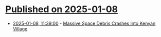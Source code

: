 # [Published on 2025-01-08](index.md)

* [2025-01-08, 11:39:00](https://soylentnews.org/article.pl?sid=25/01/07/0416244&from=rss) - [Massive Space Debris Crashes Into Kenyan Village](https://soylentnews.org/article.pl?sid=25/01/07/0416244&from=rss)
